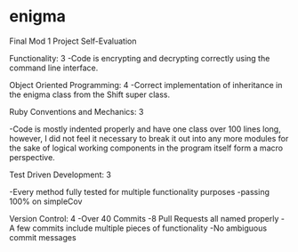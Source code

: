# enigma
Final Mod 1 Project Self-Evaluation

Functionality: 3
  -Code is encrypting and decrypting correctly using the command line interface.

Object Oriented Programming: 4
  -Correct implementation of inheritance in the enigma class from the Shift super class.

Ruby Conventions and Mechanics: 3

  -Code is mostly indented properly and have one class over 100 lines long, however, I did not feel it necessary to break it out into any more modules for the sake of logical working components in the program itself form a macro perspective.

Test Driven Development: 3

  -Every method fully tested for multiple functionality purposes
  -passing 100% on simpleCov

  Version Control: 4
  -Over 40 Commits
  -8 Pull Requests all named properly
  -A few commits include multiple pieces of functionality
  -No ambiguous commit messages
